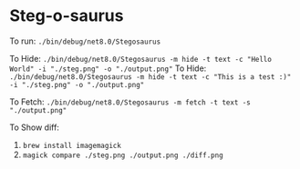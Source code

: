 # Steg-o-saurus

To run: `./bin/debug/net8.0/Stegosaurus`

To Hide: `./bin/debug/net8.0/Stegosaurus -m hide -t text -c "Hello World" -i "./steg.png" -o "./output.png"`
To Hide: `./bin/debug/net8.0/Stegosaurus -m hide -t text -c "This is a test :)" -i "./steg.png" -o "./output.png"`

To Fetch: `./bin/debug/net8.0/Stegosaurus -m fetch -t text -s "./output.png"`

To Show diff:
1. `brew install imagemagick`
2. `magick compare ./steg.png ./output.png ./diff.png`
